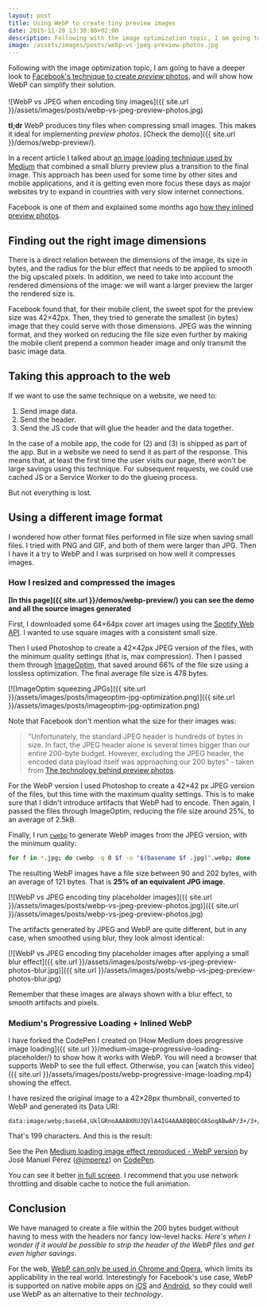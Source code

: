 ```yaml
---
layout: post
title: Using WebP to create tiny preview images
date: 2015-11-28 13:30:00+02:00
description: Following with the image optimization topic, I am going to have a deeper look to Facebook's technique to create _preview_ photos, and will show how WebP can simplify their solution.
image: /assets/images/posts/webp-vs-jpeg-preview-photos.jpg
---
```

Following with the image optimization topic, I am going to have a deeper look to [Facebook's technique to create _preview_ photos](https://code.facebook.com/posts/991252547593574/the-technology-behind-preview-photos/), and will show how WebP can simplify their solution.<br/><br/>![WebP vs JPEG when encoding tiny images]({{ site.url }}/assets/images/posts/webp-vs-jpeg-preview-photos.jpg)

**tl;dr** WebP produces tiny files when compressing small images. This makes it ideal for implementing _preview photos_. [Check the demo]({{ site.url }}/demos/webp-preview/).

In a recent article I talked about [an image loading technique used by Medium](/medium-image-progressive-loading-placeholder/) that combined a small blurry preview plus a transition to the final image. This approach has been used for some time by other sites and mobile applications, and it is getting even more focus these days as major websites try to expand in countries with very slow internet connections.

Facebook is one of them and explained some months ago [how they inlined preview photos](https://code.facebook.com/posts/991252547593574/the-technology-behind-preview-photos/).

## Finding out the right image dimensions

There is a direct relation between the dimensions of the image, its size in bytes, and the radius for the blur effect that needs to be applied to smooth the big upscaled pixels. In addition, we need to take into account the rendered dimensions of the image: we will want a larger preview the larger the rendered size is.

Facebook found that, for their mobile client, the sweet spot for the preview size was 42×42px. Then, they tried to generate the smallest (in bytes) image that they could serve with those dimensions. JPEG was the winning format, and they worked on reducing the file size even further by making the mobile client prepend a common header image and only transmit the basic image data.

## Taking this approach to the web

If we want to use the same technique on a website, we need to:

1. Send image data.
2. Send the header.
3. Send the JS code that will glue the header and the data together.

In the case of a mobile app, the code for (2) and (3) is shipped as part of the app. But in a website we need to send it as part of the response. This means that, at least the first time the user visits our page, there won't be large savings using this technique. For subsequent requests, we could use cached JS or a Service Worker to do the glueing process.

But not everything is lost.

## Using a different image format

I wondered how other format files performed in file size when saving small files. I tried with PNG and GIF, and both of them were larger than JPG. Then I have it a try to WebP and I was surprised on how well it compresses images.

### How I resized and compressed the images

__[In this page]({{ site.url }}/demos/webp-preview/) you can see the demo and all the source images generated__

First, I downloaded some 64×64px cover art images using the [Spotify Web API](https://developer.spotify.com/web-api/console/get-artist-albums/?id=61C3cEhdoJ9YiQSQSwYB4K). I wanted to use square images with a consistent small size.

Then I used Photoshop to create a 42×42px JPEG version of the files, with the minimum quality settings (that is, max compression). Then I passed them through [ImageOptim](https://imageoptim.com/), that saved around 66% of the file size using a lossless optimization. The final average file size is 478 bytes.

[![ImageOptim squeezing JPGs]({{ site.url }}/assets/images/posts/imageoptim-jpg-optimization.png)]({{ site.url }}/assets/images/posts/imageoptim-jpg-optimization.png)

Note that Facebook don't mention what the size for their images was:

> "Unfortunately, the standard JPEG header is hundreds of bytes in size. In fact, the JPEG header alone is several times bigger than our entire 200-byte budget. However, excluding the JPEG header, the encoded data payload itself was approaching our 200 bytes" - taken from [The technology behind preview photos](https://code.facebook.com/posts/991252547593574/the-technology-behind-preview-photos/).

For the WebP version I used Photoshop to create a 42×42 px JPEG version of the files, but this time with the maximum quality settings. This is to make sure that I didn't introduce artifacts that WebP had to encode. Then again, I passed the files through ImageOptim, reducing the file size around 25%, to an average of 2.5kB.

Finally, I run [`cwebp`](https://developers.google.com/speed/webp/docs/using) to generate WebP images from the JPEG version, with the minimum quality:

```bash
for f in *.jpg; do cwebp -q 0 $f -o "$(basename $f .jpg)".webp; done
```

The resulting WebP images have a file size between 90 and 202 bytes, with an average of 121 bytes. That is **25% of an equivalent JPG image**.

[![WebP vs JPEG encoding tiny placeholder images]({{ site.url }}/assets/images/posts/webp-vs-jpeg-preview-photos.jpg)]({{ site.url }}/assets/images/posts/webp-vs-jpeg-preview-photos.jpg)

The artifacts generated by JPEG and WebP are quite different, but in any case, when smoothed using blur, they look almost identical:

[![WebP vs JPEG encoding tiny placeholder images after applying a small blur effect]({{ site.url }}/assets/images/posts/webp-vs-jpeg-preview-photos-blur.jpg)]({{ site.url }}/assets/images/posts/webp-vs-jpeg-preview-photos-blur.jpg)

Remember that these images are always shown with a blur effect, to smooth artifacts and pixels.

### Medium's Progressive Loading + Inlined WebP

I have forked the CodePen I created on [How Medium does progressive image loading]({{ site.url }}/medium-image-progressive-loading-placeholder/) to show how it works with WebP. You will need a browser that supports WebP to see the full effect. Otherwise, you can [watch this video]({{ site.url }}/assets/images/posts/webp-progressive-image-loading.mp4) showing the effect.

I have resized the original image to a 42×28px thumbnail, converted to WebP and generated its Data URI:

```
data:image/webp;base64,UklGRnoAAABXRUJQVlA4IG4AAABQBQCdASoqABwAP/3+/3+/urWyMBVYA/A/iWIAAR7p/Y3etgh4KD8QqXEZj6waibITSIAA/cndnUz4/z4LEgByYUql75Cq/12W33KFIKQpc8L0Dt19C7NFXin0tKlxd70dzSF978msbuqLjDgAAA==
```

That's 199 characters. And this is the result:

<p data-height="403" data-theme-id="0" data-slug-hash="QjeWVv" data-default-tab="result" data-user="jmperez" class='codepen'>See the Pen <a href='http://codepen.io/jmperez/pen/QjeWVv/'>Medium loading image effect reproduced - WebP version</a> by José Manuel Pérez (<a href='http://codepen.io/jmperez'>@jmperez</a>) on <a href='http://codepen.io'>CodePen</a>.</p>
<script async src="//assets.codepen.io/assets/embed/ei.js"></script>

You can see it better [in full screen](http://codepen.io/jmperez/full/QjeWVv/). I recommend that you use network throttling and disable cache to notice the full animation.

## Conclusion

We have managed to create a file within the 200 bytes budget without having to mess with the headers nor fancy low-level hacks. _Here's when I wonder if it would be possible to strip the header of the WebP files and get even higher savings_.

For the web, [WebP can only be used in Chrome and Opera](http://caniuse.com/#feat=webp), which limits its applicability in the real world. Interestingly for Facebook's use case, WebP is supported on native mobile apps on [iOS](https://github.com/carsonmcdonald/WebP-iOS-example) and [Android](https://github.com/EverythingMe/webp-android), so they could well use WebP as an alternative to their _technology_.
